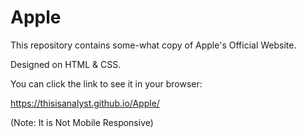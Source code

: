 # Apple

This repository contains some-what copy of Apple's Official Website.

Designed on HTML & CSS.

You can click the link to see it in your browser:

https://thisisanalyst.github.io/Apple/

(Note: It is Not Mobile Responsive)
